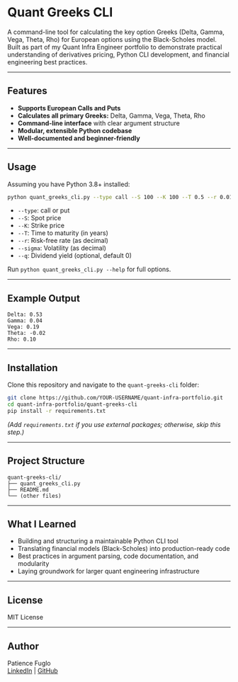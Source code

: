 # Quant Greeks CLI

A command-line tool for calculating the key option Greeks (Delta, Gamma, Vega, Theta, Rho) for European options using the Black-Scholes model. Built as part of my Quant Infra Engineer portfolio to demonstrate practical understanding of derivatives pricing, Python CLI development, and financial engineering best practices.

---

## Features

- **Supports European Calls and Puts**
- **Calculates all primary Greeks:** Delta, Gamma, Vega, Theta, Rho
- **Command-line interface** with clear argument structure
- **Modular, extensible Python codebase**
- **Well-documented and beginner-friendly**

---

## Usage

Assuming you have Python 3.8+ installed:

```bash
python quant_greeks_cli.py --type call --S 100 --K 100 --T 0.5 --r 0.01 --sigma 0.2 --q 0.0
```

- `--type`: call or put
- `--S`: Spot price
- `--K`: Strike price
- `--T`: Time to maturity (in years)
- `--r`: Risk-free rate (as decimal)
- `--sigma`: Volatility (as decimal)
- `--q`: Dividend yield (optional, default 0)

Run `python quant_greeks_cli.py --help` for full options.

---

## Example Output

```
Delta: 0.53
Gamma: 0.04
Vega: 0.19
Theta: -0.02
Rho: 0.10
```

---

## Installation

Clone this repository and navigate to the `quant-greeks-cli` folder:

```bash
git clone https://github.com/YOUR-USERNAME/quant-infra-portfolio.git
cd quant-infra-portfolio/quant-greeks-cli
pip install -r requirements.txt
```
*(Add `requirements.txt` if you use external packages; otherwise, skip this step.)*

---

## Project Structure

```
quant-greeks-cli/
├── quant_greeks_cli.py
├── README.md
└── (other files)
```

---

## What I Learned

- Building and structuring a maintainable Python CLI tool
- Translating financial models (Black-Scholes) into production-ready code
- Best practices in argument parsing, code documentation, and modularity
- Laying groundwork for larger quant engineering infrastructure

---

## License

MIT License

---

## Author

Patience Fuglo  
[LinkedIn](https://linkedin.com/in/YOUR-LINKEDIN) | [GitHub](https://github.com/Patience-Fuglo)
